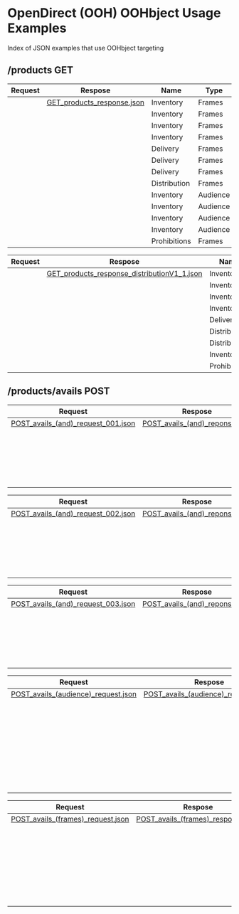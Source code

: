 # OpenDirect (OOH) OOHbject Usage Examples
Index of JSON examples that use OOHbject targeting

## /products GET

| Request | Respose                                                                                                                                                | Name         | Type     | DataSource     | Target      |
| ------- | ------------------------------------------------------------------------------------------------------------------------------------------------------ | ------------ | -------- | -------------- | ----------- |
|         | [GET\_products\_response.json](https://github.com/Outsmart-OOH/ooh_open_direct/blob/master/examples/OOHpenDirect_1-5-1_v-1/GET_products_response.json) | Inventory    | Frames   | Space          | frame\_id   |
|         |                                                                                                                                                        | Inventory    | Frames   | Space          | frame\_type |
|         |                                                                                                                                                        | Inventory    | Frames   | Space          | format      |
|         |                                                                                                                                                        | Inventory    | Frames   | Space          | environment |
|         |                                                                                                                                                        | Delivery     | Frames   | Time           | Days        |
|         |                                                                                                                                                        | Delivery     | Frames   | ShareOfDisplay | ShareOfTime |
|         |                                                                                                                                                        | Delivery     | Frames   | ShareOfDisplay | Spot        |
|         |                                                                                                                                                        | Distribution | Frames   | ShareOfDisplay | Hours       |
|         |                                                                                                                                                        | Inventory    | Audience | Route          | Age         |
|         |                                                                                                                                                        | Inventory    | Audience | Route          | Sex         |
|         |                                                                                                                                                        | Inventory    | Audience | Route          | Affluence   |
|         |                                                                                                                                                        | Inventory    | Audience | Metrics        | Impacts     |
|         |                                                                                                                                                        | Prohibitions | Frames   | Space          | Alcohol     |

| Request | Respose                                                                                                                                                                                    | Name         | Type       | DataSource     | Target      |
| ------- | ------------------------------------------------------------------------------------------------------------------------------------------------------------------------------------------ | ------------ | ---------- | -------------- | ----------- |
|         | [GET\_products\_response\_distributionV1\_1.json](https://github.com/Outsmart-OOH/ooh_open_direct/blob/master/examples/OOHpenDirect_1-5-1_v-1/GET_products_response_distributionV1_1.json) | Inventory    | Frames     | Space          | frame\_id   |
|         |                                                                                                                                                                                            | Inventory    | Frames     | Space          | frame\_type |
|         |                                                                                                                                                                                            | Inventory    | Frames     | Space          | format      |
|         |                                                                                                                                                                                            | Inventory    | Frames     | Space          | environment |
|         |                                                                                                                                                                                            | Delivery     | Frames     | ShareOfDisplay | Spot        |
|         |                                                                                                                                                                                            | Distribution | Frames     | ShareOfDisplay | Days        |
|         |                                                                                                                                                                                            | Distribution | Investment | Space          | tv\_area    |
|         |                                                                                                                                                                                            | Inventory    | Audience   | Metrics        | Impacts     |
|         |                                                                                                                                                                                            | Prohibitions | Frames     | Space          | Alcohol     |

## /products/avails POST

| Request                                                                                                                                                                  | Respose                                                                                                                                                         | Name       | Type     | DataSource     | Target      |
| ------------------------------------------------------------------------------------------------------------------------------------------------------------------------ | --------------------------------------------------------------------------------------------------------------------------------------------------------------- | ---------- | -------- | -------------- | ----------- |
| [POST\_avails\_(and)\_request\_001.json](https://github.com/Outsmart-OOH/ooh_open_direct/blob/master/examples/OOHpenDirect_1-5-1_v-1/POST_avails_(and)_request_001.json) | [POST\_avails\_(and)\_reponse.json](https://github.com/Outsmart-OOH/ooh_open_direct/blob/master/examples/OOHpenDirect_1-5-1_v-1/POST_avails_(and)_reponse.json) | Inventory  | Frames   | Space          | frame\_id   |
|                                                                                                                                                                          |                                                                                                                                                                 | Inventory  | Audience | Metrics        | Impacts     |
|                                                                                                                                                                          |                                                                                                                                                                 | Delivery   | Frames   | Time           | Days        |
|                                                                                                                                                                          |                                                                                                                                                                 | Delivery   | Frames   | ShareOfDisplay | ShareOfTime |
|                                                                                                                                                                          |                                                                                                                                                                 | Delivery   | Frames   | ShareOfDisplay | Spot        |
|                                                                                                                                                                          |                                                                                                                                                                 | Investment | Total    | GBP            | Fixed       |

| Request                                                                                                                                                                  | Respose                                                                                                                                                         | Name       | Type     | DataSource     | Target      |
| ------------------------------------------------------------------------------------------------------------------------------------------------------------------------ | --------------------------------------------------------------------------------------------------------------------------------------------------------------- | ---------- | -------- | -------------- | ----------- |
| [POST\_avails\_(and)\_request\_002.json](https://github.com/Outsmart-OOH/ooh_open_direct/blob/master/examples/OOHpenDirect_1-5-1_v-1/POST_avails_(and)_request_002.json) | [POST\_avails\_(and)\_reponse.json](https://github.com/Outsmart-OOH/ooh_open_direct/blob/master/examples/OOHpenDirect_1-5-1_v-1/POST_avails_(and)_reponse.json) | Inventory  | Frames   | Space          | frame\_id   |
|                                                                                                                                                                          |                                                                                                                                                                 | Inventory  | Audience | Metrics        | Impacts     |
|                                                                                                                                                                          |                                                                                                                                                                 | Delivery   | Frames   | Time           | Days        |
|                                                                                                                                                                          |                                                                                                                                                                 | Delivery   | Frames   | ShareOfDisplay | ShareOfTime |
|                                                                                                                                                                          |                                                                                                                                                                 | Delivery   | Frames   | ShareOfDisplay | Spot        |
|                                                                                                                                                                          |                                                                                                                                                                 | Investment | Total    | GBP            | Fixed       |

| Request                                                                                                                                                                  | Respose                                                                                                                                                         | Name       | Type     | DataSource     | Target      |
| ------------------------------------------------------------------------------------------------------------------------------------------------------------------------ | --------------------------------------------------------------------------------------------------------------------------------------------------------------- | ---------- | -------- | -------------- | ----------- |
| [POST\_avails\_(and)\_request\_003.json](https://github.com/Outsmart-OOH/ooh_open_direct/blob/master/examples/OOHpenDirect_1-5-1_v-1/POST_avails_(and)_request_003.json) | [POST\_avails\_(and)\_reponse.json](https://github.com/Outsmart-OOH/ooh_open_direct/blob/master/examples/OOHpenDirect_1-5-1_v-1/POST_avails_(and)_reponse.json) | Inventory  | Frames   | Space          | frame\_id   |
|                                                                                                                                                                          |                                                                                                                                                                 | Inventory  | Audience | Metrics        | Impacts     |
|                                                                                                                                                                          |                                                                                                                                                                 | Delivery   | Frames   | Time           | Days        |
|                                                                                                                                                                          |                                                                                                                                                                 | Delivery   | Frames   | ShareOfDisplay | ShareOfTime |
|                                                                                                                                                                          |                                                                                                                                                                 | Delivery   | Frames   | ShareOfDisplay | Spot        |
|                                                                                                                                                                          |                                                                                                                                                                 | Investment | Total    | GBP            | Fixed       |

| Request                                                                                                                                                                   | Respose                                                                                                                                                                     | Name       | Type     | DataSource     | Target      |
| ------------------------------------------------------------------------------------------------------------------------------------------------------------------------- | --------------------------------------------------------------------------------------------------------------------------------------------------------------------------- | ---------- | -------- | -------------- | ----------- |
| [POST\_avails\_(audience)\_request.json](https://github.com/Outsmart-OOH/ooh_open_direct/blob/master/examples/OOHpenDirect_1-5-1_v-1/POST_avails_(audience)_request.json) | [POST\_avails\_(audience)\_response.json](https://github.com/Outsmart-OOH/ooh_open_direct/blob/master/examples/OOHpenDirect_1-5-1_v-1/POST_avails_(audience)_response.json) | Inventory  | Frames   | Space          | frame\_id   |
|                                                                                                                                                                           |                                                                                                                                                                             | Inventory  | Audience | Metrics        | Impacts     |
|                                                                                                                                                                           |                                                                                                                                                                             | Inventory  | Audience | Route          | Age         |
|                                                                                                                                                                           |                                                                                                                                                                             | Inventory  | Audience | Route          | Sex         |
|                                                                                                                                                                           |                                                                                                                                                                             | Inventory  | Audience | Route          | Affluence   |
|                                                                                                                                                                           |                                                                                                                                                                             | Delivery   | Frames   | Time           | Days        |
|                                                                                                                                                                           |                                                                                                                                                                             | Delivery   | Frames   | ShareOfDisplay | ShareOfTime |
|                                                                                                                                                                           |                                                                                                                                                                             | Delivery   | Frames   | ShareOfDisplay | Spot        |
|                                                                                                                                                                           |                                                                                                                                                                             | Investment | Total    | GBP            | Fixed       |

| Request                                                                                                                                                               | Respose                                                                                                                                                                 | Name       | Type     | DataSource     | Target      |
| --------------------------------------------------------------------------------------------------------------------------------------------------------------------- | ----------------------------------------------------------------------------------------------------------------------------------------------------------------------- | ---------- | -------- | -------------- | ----------- |
| [POST\_avails\_(frames)\_request.json](https://github.com/Outsmart-OOH/ooh_open_direct/blob/master/examples/OOHpenDirect_1-5-1_v-1/POST_avails_(frames)_request.json) | [POST\_avails\_(frames)\_response.json](https://github.com/Outsmart-OOH/ooh_open_direct/blob/master/examples/OOHpenDirect_1-5-1_v-1/POST_avails_(frames)_response.json) | Inventory  | Frames   | Space          | tv\_area    |
|                                                                                                                                                                       |                                                                                                                                                                         | Delivery   | Frames   | ShareOfDisplay | ShareOfTime |
|                                                                                                                                                                       |                                                                                                                                                                         | Inventory  | Audience | Metrics        | Impacts     |
|                                                                                                                                                                       |                                                                                                                                                                         | Investment | Total    | GBP            | Fixed       |
|                                                                                                                                                                       |                                                                                                                                                                         | Inventory  | Frames   | Space          | frame\_id   |
|                                                                                                                                                                       |                                                                                                                                                                         | Delivery   | Frames   | Time           | Days        |
|                                                                                                                                                                       |                                                                                                                                                                         | Delivery   | Frames   | ShareOfDisplay | ShareOfTime |
|                                                                                                                                                                       |                                                                                                                                                                         | Delivery   | Frames   | ShareOfDisplay | Spot        |
